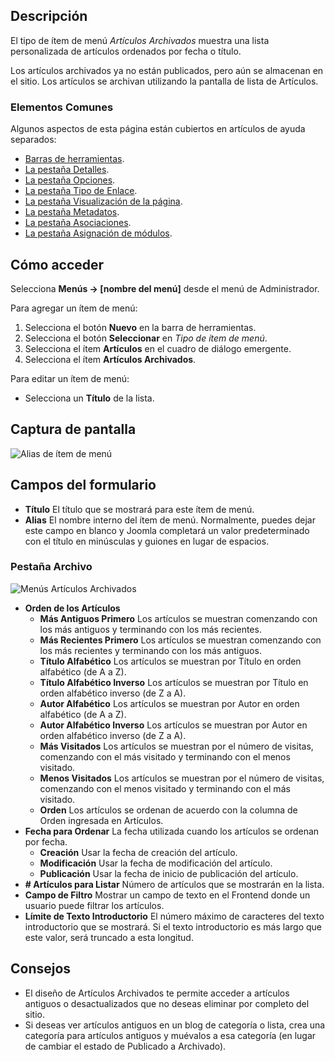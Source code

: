 <!-- Filename: Help4.x:Menu_Item:_Article_Archived / Display title: Artículos Archivados -->

## Descripción

El tipo de ítem de menú *Artículos Archivados* muestra una lista personalizada de artículos ordenados por fecha o título.

Los artículos archivados ya no están publicados, pero aún se almacenan en el sitio. Los artículos se archivan utilizando la pantalla de lista de Artículos.

### Elementos Comunes

Algunos aspectos de esta página están cubiertos en artículos de ayuda separados:

* [Barras de herramientas](jdocmanual?article=help/common-elements/toolbars).
* [La pestaña Detalles](jdocmanual?article=help/menu-items-common/menu-item-details).
* [La pestaña Opciones](jdocmanual?article=help/menu-items-common/menu-item-article-options).
* [La pestaña Tipo de Enlace](jdocmanual?article=help/menu-items-common/menu-item-link-type).
* [La pestaña Visualización de la página](jdocmanual?article=help/menu-items-common/menu-item-page-display).
* [La pestaña Metadatos](jdocmanual?article=help/menu-items-common/menu-item-metadata).
* [La pestaña Asociaciones](jdocmanual?article=help/common-elements/edit-associations).
* [La pestaña Asignación de módulos](jdocmanual?article=help/menu-items-common/menu-item-module-assignment).

## Cómo acceder

Selecciona **Menús → \[nombre del menú\]** desde el menú de Administrador.

Para agregar un ítem de menú:

1. Selecciona el botón **Nuevo** en la barra de herramientas.
2. Selecciona el botón **Seleccionar** en *Tipo de ítem de menú*.
3. Selecciona el ítem **Artículos** en el cuadro de diálogo emergente.
4. Selecciona el ítem **Artículos Archivados**.

Para editar un ítem de menú:

- Selecciona un **Título** de la lista.

## Captura de pantalla

![Alias de ítem de menú](../../../es/images/menu-items/articles-archived-articles-details-tab.png)

## Campos del formulario

- **Título** El título que se mostrará para este ítem de menú.
- **Alias** El nombre interno del ítem de menú. Normalmente, puedes dejar
  este campo en blanco y Joomla completará un valor predeterminado con el título en minúsculas y guiones en lugar de espacios.

### Pestaña Archivo

![Menús Artículos Archivados](../../../es/images/menu-items/articles-archived-articles-archive-tab.png)

* **Orden de los Artículos**
  * **Más Antiguos Primero** Los artículos se muestran comenzando con los más antiguos y terminando con los más recientes.
  * **Más Recientes Primero** Los artículos se muestran comenzando con los más recientes y terminando con los más antiguos.
  * **Título Alfabético** Los artículos se muestran por Título en orden alfabético (de A a Z).
  * **Título Alfabético Inverso** Los artículos se muestran por Título en orden alfabético inverso (de Z a A).
  * **Autor Alfabético** Los artículos se muestran por Autor en orden alfabético (de A a Z).
  * **Autor Alfabético Inverso** Los artículos se muestran por Autor en orden alfabético inverso (de Z a A).
  * **Más Visitados** Los artículos se muestran por el número de visitas, comenzando con el más visitado y terminando con el menos visitado.
  * **Menos Visitados** Los artículos se muestran por el número de visitas, comenzando con el menos visitado y terminando con el más visitado.
  * **Orden** Los artículos se ordenan de acuerdo con la columna de Orden ingresada en Artículos.
* **Fecha para Ordenar** La fecha utilizada cuando los artículos se ordenan por fecha.
  * **Creación** Usar la fecha de creación del artículo.
  * **Modificación** Usar la fecha de modificación del artículo.
  * **Publicación** Usar la fecha de inicio de publicación del artículo.
* **# Artículos para Listar** Número de artículos que se mostrarán en la lista.
* **Campo de Filtro** Mostrar un campo de texto en el Frontend donde un usuario puede filtrar los artículos.
* **Límite de Texto Introductorio** El número máximo de caracteres del texto introductorio que se mostrará. Si el texto introductorio es más largo que este valor, será truncado a esta longitud.

## Consejos

- El diseño de Artículos Archivados te permite acceder a artículos antiguos o desactualizados que no deseas eliminar por completo del sitio.
- Si deseas ver artículos antiguos en un blog de categoría o lista, crea una categoría para artículos antiguos y muévalos a esa categoría (en lugar de cambiar el estado de Publicado a Archivado).
